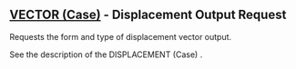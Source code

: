 ## [VECTOR (Case)](https://nexus.hexagon.com/documentationcenter/bundle/MSC_Nastran_2022.4/page/Nastran_Combined_Book/qrg/casecontrol4a/TOC.VECTOR.Case.xhtml) - Displacement Output Request

Requests the form and type of displacement vector output.

See the description of the  DISPLACEMENT   (Case) .

